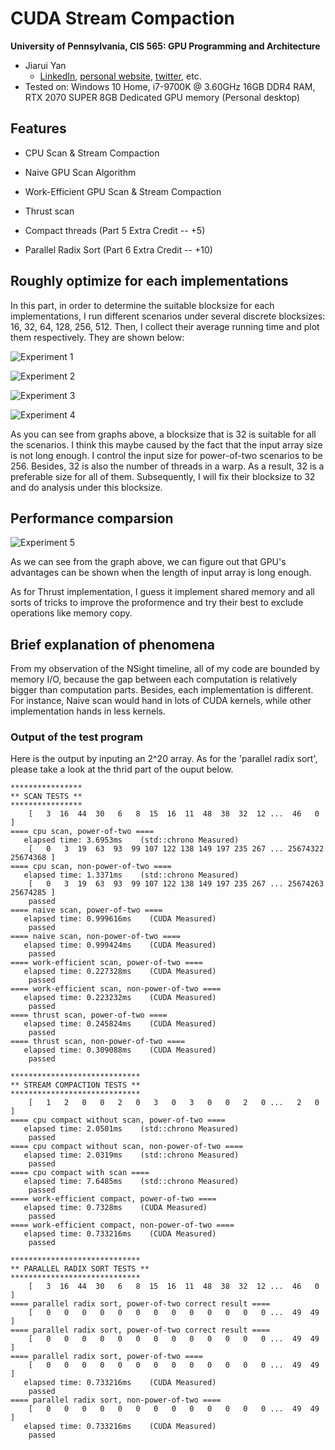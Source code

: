 CUDA Stream Compaction
======================

**University of Pennsylvania, CIS 565: GPU Programming and Architecture**

* Jiarui Yan
  * [LinkedIn](https://www.linkedin.com/in/jiarui-yan-a06bb5197?lipi=urn%3Ali%3Apage%3Ad_flagship3_profile_view_base_contact_details%3BvRlITiOMSt%2B9Mgg6SZFKDQ%3D%3D), [personal website](https://jiaruiyan.pb.online/), [twitter](https://twitter.com/JerryYan1997), etc.
* Tested on: Windows 10 Home, i7-9700K @ 3.60GHz 16GB DDR4 RAM, RTX 2070 SUPER 8GB Dedicated GPU memory (Personal desktop)

## Features

* CPU Scan & Stream Compaction

* Naive GPU Scan Algorithm

* Work-Efficient GPU Scan & Stream Compaction

* Thrust scan

* Compact threads (Part 5 Extra Credit -- +5)

* Parallel Radix Sort (Part 6 Extra Credit -- +10)

## Roughly optimize for each implementations

In this part, in order to determine the suitable blocksize for each implementations, I run different scenarios under several discrete blocksizes: 16, 32, 64, 128, 256, 512. Then, I collect their average running time and plot them respectively. They are shown below:

![Experiment 1](./img/Naive_GPU_scan_blocksize.PNG)

![Experiment 2](./img/work_efficient_GPU_scan_blocksize.PNG)

![Experiment 3](./img/efficient_compaction_blocksize.PNG)

![Experiment 4](./img/parallel_radix_sort_blocksize.PNG)

As you can see from graphs above, a blocksize that is 32 is suitable for all the scenarios. I think this maybe caused by the fact that the input array size is not long enough. I control the input size for power-of-two scenarios to be 256. Besides, 32 is also the number of threads in a warp. As a result, 32 is a preferable size for all of them. Subsequently, I will fix their blocksize to 32 and do analysis under this blocksize. 

## Performance comparsion

![Experiment 5](./img/scan_time_for_different_array_size.PNG)

As we can see from the graph above, we can figure out that GPU's advantages can be shown when the length of input array is long enough. 

As for Thrust implementation, I guess it implement shared memory and all sorts of tricks to improve the proformence and try their best to exclude operations like memory copy.

## Brief explanation of phenomena

From my observation of the NSight timeline, all of my code are bounded by memory I/O, because the gap between each computation is relatively bigger than computation parts. Besides, each implementation is different. For instance, Naive scan would hand in lots of CUDA kernels, while other implementation hands in less kernels. 

### Output of the test program

Here is the output by inputing an 2^20 array. As for the 'parallel radix sort', please take a look at the thrid part of the ouput below.

```
****************
** SCAN TESTS **
****************
    [   3  16  44  30   6   8  15  16  11  48  38  32  12 ...  46   0 ]
==== cpu scan, power-of-two ====
   elapsed time: 3.6953ms    (std::chrono Measured)
    [   0   3  19  63  93  99 107 122 138 149 197 235 267 ... 25674322 25674368 ]
==== cpu scan, non-power-of-two ====
   elapsed time: 1.3371ms    (std::chrono Measured)
    [   0   3  19  63  93  99 107 122 138 149 197 235 267 ... 25674263 25674285 ]
    passed
==== naive scan, power-of-two ====
   elapsed time: 0.999616ms    (CUDA Measured)
    passed
==== naive scan, non-power-of-two ====
   elapsed time: 0.999424ms    (CUDA Measured)
    passed
==== work-efficient scan, power-of-two ====
   elapsed time: 0.227328ms    (CUDA Measured)
    passed
==== work-efficient scan, non-power-of-two ====
   elapsed time: 0.223232ms    (CUDA Measured)
    passed
==== thrust scan, power-of-two ====
   elapsed time: 0.245824ms    (CUDA Measured)
    passed
==== thrust scan, non-power-of-two ====
   elapsed time: 0.309088ms    (CUDA Measured)
    passed

*****************************
** STREAM COMPACTION TESTS **
*****************************
    [   1   2   0   0   2   0   3   0   3   0   0   2   0 ...   2   0 ]
==== cpu compact without scan, power-of-two ====
   elapsed time: 2.0501ms    (std::chrono Measured)
    passed
==== cpu compact without scan, non-power-of-two ====
   elapsed time: 2.0319ms    (std::chrono Measured)
    passed
==== cpu compact with scan ====
   elapsed time: 7.6485ms    (std::chrono Measured)
    passed
==== work-efficient compact, power-of-two ====
   elapsed time: 0.7328ms    (CUDA Measured)
    passed
==== work-efficient compact, non-power-of-two ====
   elapsed time: 0.733216ms    (CUDA Measured)
    passed

*****************************
** PARALLEL RADIX SORT TESTS **
*****************************
    [   3  16  44  30   6   8  15  16  11  48  38  32  12 ...  46   0 ]
==== parallel radix sort, power-of-two correct result ====
    [   0   0   0   0   0   0   0   0   0   0   0   0   0 ...  49  49 ]
==== parallel radix sort, power-of-two correct result ====
    [   0   0   0   0   0   0   0   0   0   0   0   0   0 ...  49  49 ]
==== parallel radix sort, power-of-two ====
    [   0   0   0   0   0   0   0   0   0   0   0   0   0 ...  49  49 ]
   elapsed time: 0.733216ms    (CUDA Measured)
    passed
==== parallel radix sort, non-power-of-two ====
    [   0   0   0   0   0   0   0   0   0   0   0   0   0 ...  49  49 ]
   elapsed time: 0.733216ms    (CUDA Measured)
    passed
```
